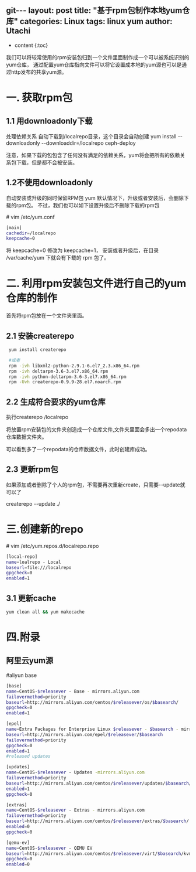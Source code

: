 git---
layout: post
title:  "基于rpm包制作本地yum仓库"
categories: Linux
tags:  linux yum 
author: Utachi
---

* content
{:toc}

我们可以将较常使用的rpm安装包归到一个文件里面制作成一个可以被系统识别的yum仓库，
通过配置yum仓库指向文件可以将它设置成本地的yum源也可以是通过http发布的共享yum源。

# 一. 获取rpm包

## 1.1 用downloadonly下载

处理依赖关系
自动下载到/localrepo目录，这个目录会自动创建
yum install --downloadonly --downloaddir=/localrepo  ceph-deploy

注意，如果下载的包包含了任何没有满足的依赖关系，yum将会把所有的依赖关系包下载，但是都不会被安装。


## 1.2不使用downloadonly 

自动安装或升级的同时保留RPM包
yum 默认情况下，升级或者安装后，会删除下载的rpm包。
不过，我们也可以如下设置升级后不删除下载的rpm包

\# vim /etc/yum.conf

```bash
[main]
cachedir=/localrepo
keepcache=0
```
将 keepcache=0 修改为 keepcache=1， 安装或者升级后，在目录 /var/cache/yum 下就会有下载的 rpm 包了。






# 二. 利用rpm安装包文件进行自己的yum仓库的制作

首先将rpm包放在一个文件夹里面。

## 2.1 安装createrepo

```bash
 yum install createrepo

 #或者
 rpm -ivh libxml2-python-2.9.1-6.el7_2.3.x86_64.rpm 
 rpm -ivh deltarpm-3.6-3.el7.x86_64.rpm 
 rpm -ivh python-deltarpm-3.6-3.el7.x86_64.rpm 
 rpm -Uvh createrepo-0.9.9-28.el7.noarch.rpm 
```

## 2.2 生成符合要求的yum仓库

执行createrepo /localrepo 

将放置rpm安装包的文件夹创造成一个仓库文件,文件夹里面会多出一个repodata仓库数据文件夹。

可以看到多了一个repodata的仓库数据文件，此时创建库成功。

## 2.3 更新rpm包


如果添加或者删除了个人的rpm包，不需要再次重新create，只需要--update就可以了

createrepo --update  ./

# 三.创建新的repo

\# vim /etc/yum.repos.d/localrepo.repo

````bash
[local-repo]
name=loalrepo - Local
baseurl=file:///localrepo
gpgcheck=0
enabled=1
````
## 3.1 更新cache
````bash
yum clean all && yum makecache
````

# 四.附录

## 阿里云yum源

#aliyun base
````bash
[base]
name=CentOS-$releasever - Base - mirrors.aliyun.com
failovermethod=priority
baseurl=http://mirrors.aliyun.com/centos/$releasever/os/$basearch/
gpgcheck=0
enabled=1

[epel]
name=Extra Packages for Enterprise Linux $releasever - $basearch - mirrors.aliyun.com
baseurl=http://mirrors.aliyun.com/epel/$releasever/$basearch
failovermethod=priority
gpgcheck=0
enabled=1
#released updates

[updates]
name=CentOS-$releasever - Updates -mirrors.aliyun.com
failovermethod=priority
baseurl=http://mirrors.aliyun.com/centos/$releasever/updates/$basearch/
enabled=1
gpgcheck=0

[extras]
name=CentOS-$releasever - Extras - mirrors.aliyun.com
failovermethod=priority
baseurl=http://mirrors.aliyun.com/centos/$releasever/extras/$basearch/
enabled=0
gpgcheck=0

[qemu-ev]
name=CentOS-$releasever - QEMU EV
baseurl=http://mirrors.aliyun.com/centos/$releasever/virt/$basearch/kvm-common/
gpgcheck=0
enabled=0
````